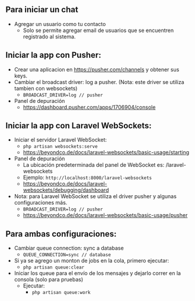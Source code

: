 ## Para iniciar un chat

- Agregar un usuario como tu contacto
  - Solo se permite agregar email de usuarios que se encuentren registrado al sistema.

## Iniciar la app con Pusher:

- Crear una aplicacion en https://pusher.com/channels y obtener sus keys.
- Cambiar el broadcast driver: log a pusher. (Nota: este driver se utiliza tambien con websockets)
  - `BROADCAST_DRIVER=log // pusher`
- Panel de depuración
  - https://dashboard.pusher.com/apps/1706904/console

## Iniciar la app con Laravel WebSockets:

- Iniciar el servidor Laravel WebSocket:
  - `php artisan websockets:serve`
  - https://beyondco.de/docs/laravel-websockets/basic-usage/starting
- Panel de depuración
  - La ubicación predeterminada del panel de WebSocket es: /laravel-websockets
  - Ejemplo: `http://localhost:8000/laravel-websockets`
  - https://beyondco.de/docs/laravel-websockets/debugging/dashboard
- Nota: para Laravel WebSocket se utiliza el driver pusher y algunas configuraciones más.
  - `BROADCAST_DRIVER=log // pusher`
  - https://beyondco.de/docs/laravel-websockets/basic-usage/pusher

## Para ambas configuraciones:

- Cambiar queue connection: sync a database
  - `QUEUE_CONNECTION=sync // database`
- Si ya se agrego un monton de jobs en la cola, primero ejecutar:
  - `php artisan queue:clear`
- Iniciar los queue para el envío de los mensajes y dejarlo correr en la consola (solo para pruebas)
  - Ejecutar:
    - `php artisan queue:work`
